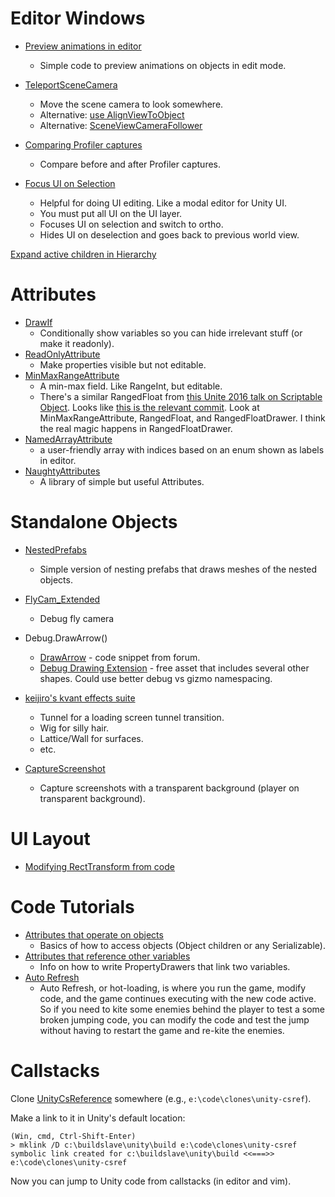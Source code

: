 Editor Windows
==============

* [Preview animations in editor](https://forum.unity.com/threads/sample-mecanim-animations-in-editor.262973/#post-1741587)
    * Simple code to preview animations on objects in edit mode.
* [TeleportSceneCamera](https://forum.unity.com/threads/moving-scene-view-camera-from-editor-script.64920/#post-3425242)
    * Move the scene camera to look somewhere.
    * Alternative: [use AlignViewToObject](http://answers.unity.com/answers/256969/view.html)
    * Alternative: [SceneViewCameraFollower](http://wiki.unity3d.com/index.php/SceneViewCameraFollower)
* [Comparing Profiler captures](https://answers.unity.com/questions/1507144/how-do-i-compare-two-profiler-captures-against-eac.html)
    * Compare before and after Profiler captures.

* [Focus UI on Selection](https://www.reddit.com/r/Unity3D/comments/6yaiit/free_editor_script_to_automatically_hide_ui_layer/dmmc393/)
    * Helpful for doing UI editing. Like a modal editor for Unity UI.
    * You must put all UI on the UI layer.
    * Focuses UI on selection and switch to ortho.
    * Hides UI on deselection and goes back to previous world view.

[Expand active children in Hierarchy](https://answers.unity.com/questions/1699048/expand-active-children-in-hierarchy.html)

Attributes
==========

* [DrawIf](https://forum.unity.com/threads/draw-a-field-only-if-a-condition-is-met.448855/#post-3435603)
    * Conditionally show variables so you can hide irrelevant stuff (or make it readonly).
* [ReadOnlyAttribute](https://gist.github.com/MattRix/9fb45606bfbc16254641e4d462117737)
    * Make properties visible but not editable.
* [MinMaxRangeAttribute](http://www.grapefruitgames.com/blog/2013/11/a-min-max-range-for-unity/)
    * A min-max field. Like RangeInt, but editable.
    * There's a similar RangedFloat from [this Unite 2016 talk on Scriptable Object](https://youtu.be/6vmRwLYWNRo?t=39m9s). Looks like [this is the relevant commit](https://bitbucket.org/richardfine/scriptableobjectdemo/commits/03a730f1b0581c0d424268bc03e33dac21f34248). Look at MinMaxRangeAttribute, RangedFloat, and RangedFloatDrawer. I think the real magic happens in RangedFloatDrawer.
* [NamedArrayAttribute](https://answers.unity.com/answers/1472176/view.html)
    * a user-friendly array with indices based on an enum shown as labels in editor.
* [NaughtyAttributes](https://github.com/dbrizov/NaughtyAttributes)
    * A library of simple but useful Attributes.


Standalone Objects
==================

* [NestedPrefabs](https://gist.github.com/karlmarxman/b1b05c1d8e4166d1d5eea8589445cffa)
    * Simple version of nesting prefabs that draws meshes of the nested objects.

* [FlyCam_Extended](http://wiki.unity3d.com/index.php/FlyCam_Extended)
    * Debug fly camera

* Debug.DrawArrow()
    * [DrawArrow](https://forum.unity.com/threads/debug-drawarrow.85980/) - code snippet from forum.
    * [Debug Drawing Extension](https://forum.unity.com/threads/debug-drawing-extension-arkham-interactive.202237/) - free asset that includes several other shapes. Could use better debug vs gizmo namespacing.

* [keijiro's kvant effects suite](https://github.com/search?q=kvant+user%3Akeijiro&type=Repositories)
    * Tunnel for a loading screen tunnel transition.
    * Wig for silly hair.
    * Lattice/Wall for surfaces.
    * etc.

* [CaptureScreenshot](http://answers.unity.com/answers/1612933/view.html)
    * Capture screenshots with a transparent background (player on transparent background).


UI Layout
=========

* [Modifying RectTransform from code](https://answers.unity.com/questions/1007886/how-to-set-the-new-unity-ui-rect-transform-anchor.html?childToView=1761375#answer-1761375)

Code Tutorials
==============

* [Attributes that operate on objects](https://answers.unity.com/answers/1471740/view.html)
    * Basics of how to access objects (Object children or any Serializable).
* [Attributes that reference other variables](https://answers.unity.com/questions/1471758/create-an-attribute-that-references-another-proper.html)
    * Info on how to write PropertyDrawers that link two variables.
* [Auto Refresh](https://gist.github.com/cobbpg/a74c8a5359554eb3daa5)
    * Auto Refresh, or hot-loading, is where you run the game, modify code, and the game continues executing with the new code active. So if you need to kite some enemies behind the player to test a some broken jumping code, you can modify the code and test the jump without having to restart the game and re-kite the enemies.


Callstacks
==========

Clone [UnityCsReference](https://github.com/Unity-Technologies/UnityCsReference) somewhere (e.g., `e:\code\clones\unity-csref`).

Make a link to it in Unity's default location:

    (Win, cmd, Ctrl-Shift-Enter)
    > mklink /D c:\buildslave\unity\build e:\code\clones\unity-csref
    symbolic link created for c:\buildslave\unity\build <<===>> e:\code\clones\unity-csref

Now you can jump to Unity code from callstacks (in editor and vim).
